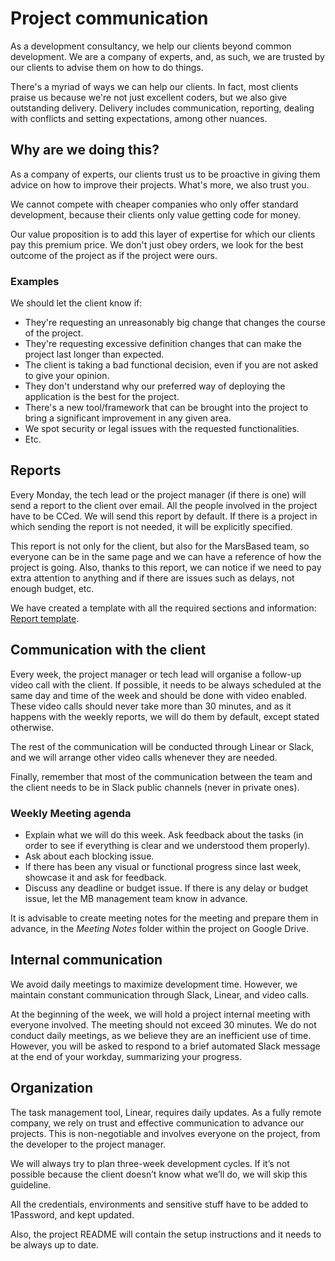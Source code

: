# Project communication

As a development consultancy, we help our clients beyond common development. We are a company of experts, and, as such, we are trusted by our clients to advise them on how to do things.

There's a myriad of ways we can help our clients. In fact, most clients praise us because we're not just excellent coders, but we also give outstanding delivery. Delivery includes communication, reporting, dealing with conflicts and setting expectations, among other nuances.

## Why are we doing this?

As a company of experts, our clients trust us to be proactive in giving them advice on how to improve their projects. What's more, we also trust you.

We cannot compete with cheaper companies who only offer standard development, because their clients only value getting code for money.

Our value proposition is to add this layer of expertise for which our clients pay this premium price. We don't just obey orders, we look for the best outcome of the project as if the project were ours.

### Examples

We should let the client know if:

* They're requesting an unreasonably big change that changes the course of the project.
* They're requesting excessive definition changes that can make the project last longer than expected.
* The client is taking a bad functional decision, even if you are not asked to give your opinion.
* They don't understand why our preferred way of deploying the application is the best for the project.
* There's a new tool/framework that can be brought into the project to bring a significant improvement in any given area.
* We spot security or legal issues with the requested functionalities.
* Etc.

## Reports

Every Monday, the tech lead or the project manager (if there is one) will send a report to the client over email. All the people involved in the project have to be CCed. We will send this report by default. If there is a project in which sending the report is not needed, it will be explicitly specified.

This report is not only for the client, but also for the MarsBased team, so everyone can be in the same page and we can have a reference of how the project is going. Also, thanks to this report, we can notice if we need to pay extra attention to anything and if there are issues such as delays, not enough budget, etc.

We have created a template with all the required sections and information: <a href="https://docs.google.com/document/d/1BzqsOC3YlUQvb8dHp9ZwL6W88uUEGFpaxC38iLcSCV4/edit?usp=sharing" title="Weekly report template" target="_blank">Report template</a>.

## Communication with the client

Every week, the project manager or tech lead will organise a follow-up video call with the client. If possible, it needs to be always scheduled at the same day and time of the week and should be done with video enabled. These video calls should never take more than 30 minutes, and as it happens with the weekly reports, we will do them by default, except stated otherwise.

The rest of the communication will be conducted through Linear or Slack, and we will arrange other video calls whenever they are needed.

Finally, remember that most of the communication between the team and the client needs to be in Slack public channels (never in private ones).

### Weekly Meeting agenda

* Explain what we will do this week. Ask feedback about the tasks (in order to see if everything is clear and we understood them properly).
* Ask about each blocking issue.
* If there has been any visual or functional progress since last week, showcase it and ask for feedback.
* Discuss any deadline or budget issue. If there is any delay or budget issue, let the MB management team know in advance.

It is advisable to create meeting notes for the meeting and prepare them in advance, in the _Meeting Notes_ folder within the project on Google Drive.

## Internal communication

We avoid daily meetings to maximize development time. However, we maintain constant communication through Slack, Linear, and video calls. 

At the beginning of the week, we will hold a project internal meeting with everyone involved. The meeting should not exceed 30 minutes. We do not conduct daily meetings, as we believe they are an inefficient use of time. However, you will be asked to respond to a brief automated Slack message at the end of your workday, summarizing your progress.

## Organization

The task management tool, Linear, requires daily updates. As a fully remote company, we rely on trust and effective communication to advance our projects. This is non-negotiable and involves everyone on the project, from the developer to the project manager.

We will always try to plan three-week development cycles. If it’s not possible because the client doesn’t know what we’ll do, we will skip this guideline.

All the credentials, environments and sensitive stuff have to be added to 1Password, and kept updated.

Also, the project README will contain the setup instructions and it needs to be always up to date.
